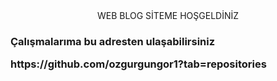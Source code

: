 <center>WEB BLOG SİTEME HOŞGELDİNİZ</center>



<h3>Çalışmalarıma bu adresten ulaşabilirsiniz <p>https://github.com/ozgurgungor1?tab=repositories</p> </h3>
